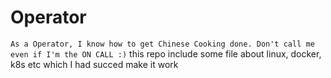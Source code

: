 # Operator


` As a Operator, I know how to get Chinese Cooking done. Don't call me even if I'm the ON CALL :) `
this repo include some file about linux, docker, k8s etc which I had succed make it work


